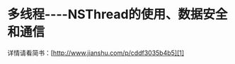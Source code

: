 # 多线程----NSThread的使用、数据安全和通信

详情请看简书：[http://www.jianshu.com/p/cddf3035b4b5][1]

[1]:	http://www.jianshu.com/p/cddf3035b4b5